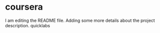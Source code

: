 # coursera
I am editing the README file. Adding some more details about the project description.
quicklabs
